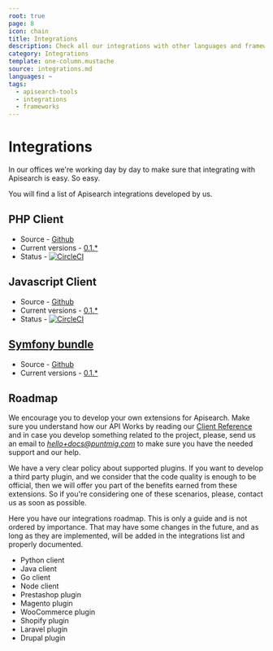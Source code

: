 ```yaml
---
root: true
page: 8
icon: chain
title: Integrations
description: Check all our integrations with other languages and frameworks
category: Integrations
template: one-column.mustache
source: integrations.md
languages: ~
tags:
  - apisearch-tools
  - integrations
  - frameworks
---
```


# Integrations

In our offices we're working day by day to make sure that integrating with
Apisearch is easy. So easy.

You will find a list of Apisearch integrations developed by us.

## PHP Client
- Source - [Github](https://github.com/apisearch-io/php-client)
- Current versions - [0.1.*](https://github.com/apisearch-io/php-client/releases)
- Status - [![CircleCI](https://circleci.com/gh/apisearch-io/php-client/tree/master.svg?style=svg)](https://circleci.com/gh/apisearch-io/php-client/tree/master)

## Javascript Client
- Source - [Github](https://github.com/apisearch-io/javascript-client)
- Current versions - [0.1.*](https://github.com/apisearch-io/javascript-client/releases)
- Status - [![CircleCI](https://circleci.com/gh/apisearch-io/javascript-client/tree/master.svg?style=svg)](https://circleci.com/gh/apisearch-io/javascript-client/tree/master)
    
## [Symfony bundle](integrations/symfony-bundle.html)
- Source - [Github](https://github.com/apisearch-io/apisearch-bundle)
- Current versions - [0.1.*](https://github.com/apisearch-io/apisearch-bundle/releases)
    
## Roadmap

We encourage you to develop your own extensions for Apisearch. Make sure you
understand how our API Works by reading our 
[Client Reference](client-reference.html) and in case you develop something 
related to the project, please, send us an email to *hello+docs@puntmig.com* to 
make sure you have the needed support and our help.

We have a very clear policy about supported plugins. If you want to develop a
third party plugin, and we consider that the code quality is enough to be
official, then we will offer you part of the benefits earned from these
extensions. So if you're considering one of these scenarios, please, contact us
as soon as possible.

Here you have our integrations roadmap. This is only a guide and is not ordered
by importance. That may have some changes in the future, and as long as they are
implemented, will be added in the integrations list and properly documented.

- Python client
- Java client
- Go client
- Node client
- Prestashop plugin
- Magento plugin
- WooCommerce plugin
- Shopify plugin
- Laravel plugin
- Drupal plugin